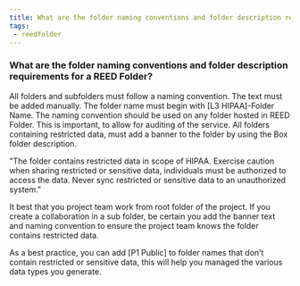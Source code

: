 ```yaml
---
title: What are the folder naming conventions and folder description requirements for a REED Folder?
tags:
 - reedfolder
---
```


### What are the folder naming conventions and folder description requirements for a REED Folder?

All folders and subfolders must follow a naming convention. The text must be added manually. The folder name must begin with [L3 HIPAA]-Folder Name. The naming convention should be used on any folder hosted in REED Folder. This is important, to allow for auditing of the service. All folders containing restricted data, must add a banner to the folder by using the Box folder description.

"The folder contains restricted data in scope of HIPAA. Exercise caution when sharing restricted or sensitive data, individuals must be authorized to access the data. Never sync restricted or sensitive data to an unauthorized system."

It best that you project team work from root folder of the project. If  you create a collaboration in a sub folder, be certain you add the banner text and naming convention to ensure the project team knows the folder contains restricted data. 

As a best practice, you can add [P1 Public] to folder names that don’t contain restricted or sensitive data, this will help you managed the various data types you generate.   

